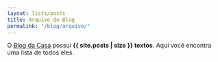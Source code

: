 ```yaml
---
layout: lists/posts
title: Arquivo do Blog
permalink: "/blog/arquivo/"
---
```


O [Blog da Casa](/blog/) possui **{{ site.posts | size }} textos**. Aqui você encontra uma lista de todos eles.
